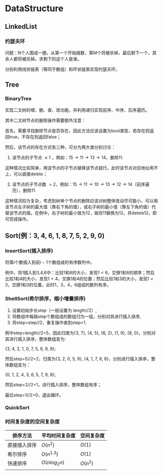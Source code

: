 # DataStructure

## LinkedList

### 约瑟夫环

问题：N个人围成一圈，从第一个开始报数，第M个将被杀掉，最后剩下一个，其余人都将被杀掉。求剩下的这个人是谁。

分别利用线状链表（等同于数组）和环状链表实现约瑟夫环。

## Tree

### BinaryTree

实现二叉树的增、删、查、改功能，并利用递归实现前序、中序、后序遍历。

其中二叉树节点的删除操作需要额外注意：

首先，需要寻找删除节点是否存在，因此方法应该设置为bool类型，若存在则返回true，不存在则返回false；

然后，该节点的存在方式有三种，可分为两大类分别讨论：

1. 该节点的子节点 $\leqslant1$ ，例如：$15\rightarrow11\rightarrow13\rightarrow14$，删除11.

这种情况比较简单，用该节点的子节点替换该节点就行。此时该节点对应地址用不上，可以直接delete；

2. 该节点的子节点数 $=2$，例如：$15\rightarrow11\rightarrow10\rightarrow13\rightarrow12\rightarrow14$（前序遍历），删除11.

这种情况较为复杂，考虑到树单个节点的删除应该对树整体改动尽可能小，可以用该节点左子树的最大值（靠右下角的值），或右子树的最小值（靠左下角的值）代替该节点的值。在例中，右子树的最小值为12，故将11替换为12，并delete12，即可完成操作。

## Sort(例：3, 4, 6, 1, 8, 7, 5, 2, 9, 0)

### InsertSort(插入排序)

将第$i$个数插入到前$i-1$个数组成的有序数列中。

例中，将1插入到3,4,6中：比较1和6的大小，发现$1<6$，交换1和6的顺序；然后比较1和4的大小，发现$1<4$，交换1和4的位置；然后比较1和3的大小，发现$1<3$，交换1和3的位置，此时1，3，4，6组成的数列有序。

### ShellSort(希尔排序，缩小增量排序)

1. 设置初始步长step（一般设置为 length//2）,
2. 将数组中每隔step个数组成的数组归为一组，分别对其进行插入排序,
3. 将step=step//2，重复操作直到step<1.

例中step=length//2=5，因此归类为{3, 7}, {4, 5}, {6, 2}, {1, 9}, {8, 0}，分别对其进行插入排序，整体数组变为:

{3, 4, 2, 1, 0, 7, 5, 6, 9, 8};

然后step=5//2=2，归类为{3, 2, 0, 5, 9}, {4, 1, 7, 6, 8}，分别进行插入排序，整体数组变为：

{0, 1, 2, 4, 3, 6, 5, 7, 9, 8};

然后step=2//2=1，进行插入排序，整体数组有序；

最后step=1//2=0，退出循环。

### QuickSort

### 时间复杂度的空间复杂度

| 排序方法     | 平均时间复杂度   | 空间复杂度 |
| ------------ | ---------------- | ---------- |
| 直接插入排序 | $O(n^2)$       | $O(1)$   |
| 希尔排序     | $O(n^{1.3})$   | $O(1)$   |
| 快速排序     | $O(nlog_{2}n)$ | $O(n^2)$ |
|              |                  |            |
